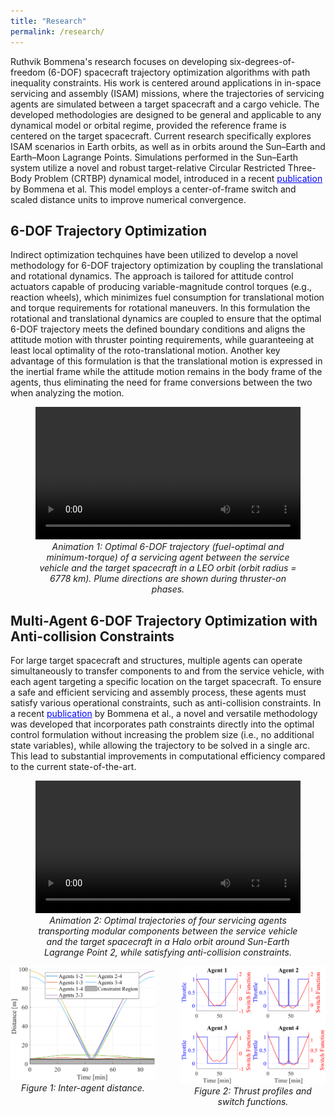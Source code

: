 ```yaml
---
title: "Research"
permalink: /research/
---
```


Ruthvik Bommena's research focuses on developing six-degrees-of-freedom (6-DOF) spacecraft trajectory optimization algorithms with path inequality constraints. His work is centered around applications in in-space servicing and assembly (ISAM) missions, where the trajectories of servicing agents are simulated between a target spacecraft and a cargo vehicle. The developed methodologies are designed to be general and applicable to any dynamical model or orbital regime, provided the reference frame is centered on the target spacecraft. Current research specifically explores ISAM scenarios in Earth orbits, as well as in orbits around the Sun–Earth and Earth–Moon Lagrange Points. Simulations performed in the Sun–Earth system utilize a novel and robust target-relative Circular Restricted Three-Body Problem (CRTBP) dynamical model, introduced in a recent <a href="https://link.springer.com/article/10.1007/s40295-024-00470-7" target="_blank" style="color:blue">publication</a> by Bommena et al. This model employs a center-of-frame switch and scaled distance units to improve numerical convergence.

## 6-DOF Trajectory Optimization
Indirect optimization techquines have been utilized to develop a novel methodology for 6-DOF trajectory optimization by coupling the translational and rotational dynamics. The approach is tailored for attitude control actuators capable of producing variable-magnitude control torques (e.g., reaction wheels), which minimizes fuel consumption for translational motion and torque requirements for rotational maneuvers. In this formulation the rotational and translational dynamics are coupled to ensure that the optimal 6-DOF trajectory meets the defined boundary conditions and aligns the attitude motion with thruster pointing requirements, while guaranteeing at least local optimality of the roto-translational motion. Another key advantage of this formulation is that the translational motion is expressed in the inertial frame while the attitude motion remains in the body frame of the agents, thus eliminating the need for frame conversions between the two when analyzing the motion.
<!-- Video Section -->
<figure>
  <video width="100%" controls>
    <source src="/assets/videos/LEO_6DOFTrajectoryTargetFrame_withPlumeDirection.mp4" type="video/mp4">
    Your browser does not support the video tag.
  </video>
  <figcaption style="text-align: center; font-style: italic;">
    Animation 1: Optimal 6-DOF trajectory (fuel-optimal and minimum-torque) of a servicing agent between the service vehicle and the target spacecraft in a LEO orbit (orbit radius = 6778 km). Plume directions are shown during thruster-on phases.
  </figcaption>
</figure>

## Multi-Agent 6-DOF Trajectory Optimization with Anti-collision Constraints
For large target spacecraft and structures, multiple agents can operate simultaneously to transfer components to and from the service vehicle, with each agent targeting a specific location on the target spacecraft. To ensure a safe and efficient servicing and assembly process, these agents must satisfy various operational constraints, such as anti-collision constraints. In a recent <a href="https://link.springer.com/article/10.1007/s40295-024-00470-7" target="_blank" style="color:blue">publication</a> by Bommena et al., a novel and versatile methodology was developed that incorporates path constraints directly into the optimal control formulation without increasing the problem size (i.e., no additional state variables), while allowing the trajectory to be solved in a single arc. This lead to substantial improvements in computational efficiency compared to the current state-of-the-art. 

<!-- Video Section -->
<figure>
  <video width="100%" controls>
    <source src="/assets/videos/CRTBP_4S_Animation.mp4" type="video/mp4">
    Your browser does not support the video tag.
  </video>
  <figcaption style="text-align: center; font-style: italic;">
    Animation 2: Optimal trajectories of four servicing agents transporting modular components between the service vehicle and the target spacecraft in a Halo orbit around Sun-Earth Lagrange Point 2, while satisfying anti-collision constraints.
  </figcaption>
</figure>

<!-- Side-by-Side Figures -->
<div style="display: flex; justify-content: center; gap: 40px; flex-wrap: wrap; margin-top: 0;">
  <figure style="flex: 1; max-width: 500px; display: flex; flex-direction: column; align-items: center; margin: 0;">
    <img src="/assets/images/Distance4S.png" alt="Figure 1" style="width: 100%;" />
    <figcaption style="text-align: center; font-style: italic; margin-top: 0.2em;">Figure 1: Inter-agent distance.</figcaption>
  </figure>

  <figure style="flex: 1; max-width: 500px; display: flex; flex-direction: column; align-items: center; margin: 0;">
    <img src="/assets/images/TPSF4S.png" alt="Figure 2" style="width: 100%;" />
    <figcaption style="text-align: center; font-style: italic; margin-top: 0.2em;">Figure 2: Thrust profiles and switch functions.</figcaption>
  </figure>
</div>
